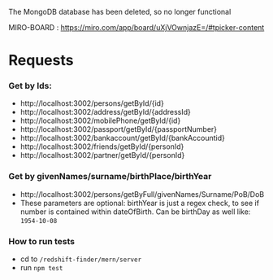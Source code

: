 The MongoDB database has been deleted, so no longer functional 


MIRO-BOARD : https://miro.com/app/board/uXjVOwnjazE=/#tpicker-content

<h1>Requests</>
<h3>Get by Ids:</h3>

 - http://localhost:3002/persons/getById/{id}
 - http://localhost:3002/address/getById/{addressId}
 - http://localhost:3002/mobilePhone/getById/{id}
 - http://localhost:3002/passport/getById/{passportNumber}
 - http://localhost:3002/bankaccount/getById/{bankAccountid}
 - http://localhost:3002/friends/getById/{personId}
 - http://localhost:3002/partner/getById/{personId}


 <h3>Get by givenNames/surname/birthPlace/birthYear</h3>

  - http://localhost:3002/persons/getByFull/givenNames/Surname/PoB/DoB
  - These parameters are optional: birthYear is just a regex check, to see if number is contained within dateOfBirth. Can be birthDay as well like: ``` 1954-10-08 ```
  
   
   
   <h3>How to run tests</h3>
   
   - cd to ``` /redshift-finder/mern/server ```
   - run ``` npm test ```
      




  

  

